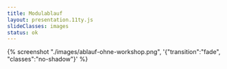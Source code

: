 ```yaml
---
title: Modulablauf
layout: presentation.11ty.js
slideClasses: images
status: ok
---
```

 
{% screenshot "./images/ablauf-ohne-workshop.png", '{"transition":"fade", "classes":"no-shadow"}' %}
